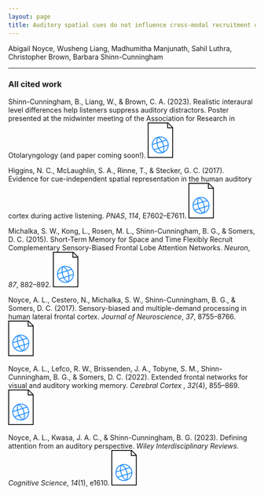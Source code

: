 ```yaml
---
layout: page
title: Auditory spatial cues do not influence cross-modal recruitment of visual prefrontal cortex (VSS 2025)
---
```



Abigail Noyce, Wusheng Liang, Madhumitha Manjunath, Sahil Luthra, Christopher Brown, Barbara Shinn-Cunningham

---

### All cited work

Shinn-Cunningham, B., Liang, W., & Brown, C. A. (2023). Realistic interaural level differences help listeners suppress auditory distractors. Poster presented at the midwinter meeting of the Association for Research in Otolaryngology (and paper coming soon!). [![](/img/web.svg)](https://doi.org/10.1121/10.0022967)

Higgins, N. C., McLaughlin, S. A., Rinne, T., & Stecker, G. C. (2017). Evidence for cue-independent spatial representation in the human auditory cortex during active listening. *PNAS*, *114*, E7602–E7611. [![](/img/web.svg)](http://doi.org/10.1073/pnas.1707522114)

Michalka, S. W., Kong, L., Rosen, M. L., Shinn-Cunningham, B. G., & Somers, D. C. (2015). Short-Term Memory for Space and Time Flexibly Recruit Complementary Sensory-Biased Frontal Lobe Attention Networks. *Neuron*, *87*, 882–892. [![](/img/web.svg)](http://doi.org/10.1016/j.neuron.2015.07.028)

Noyce, A. L., Cestero, N., Michalka, S. W., Shinn-Cunningham, B. G., & Somers, D. C. (2017). Sensory-biased and multiple-demand processing in human lateral frontal cortex. *Journal of Neuroscience*, *37*, 8755–8766. [![](/img/web.svg)](http://doi.org/10.1523/JNEUROSCI.0660-17.2017)

Noyce, A. L., Lefco, R. W., Brissenden, J. A., Tobyne, S. M., Shinn-Cunningham, B. G., & Somers, D. C. (2022). Extended frontal networks for visual and auditory working memory. *Cerebral Cortex* , *32*(4), 855–869. [![](/img/web.svg)](https://academic.oup.com/cercor/article/32/4/855/6360523)

Noyce, A. L., Kwasa, J. A. C., & Shinn-Cunningham, B. G. (2023). Defining attention from an auditory perspective. *Wiley Interdisciplinary Reviews. Cognitive Science*, *14*(1), e1610. [![](/img/web.svg)](https://wires.onlinelibrary.wiley.com/doi/10.1002/wcs.1610)